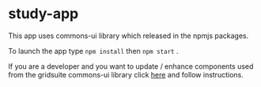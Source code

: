 # study-app

This app uses commons-ui library which released in the npmjs packages.

To launch the app type `npm install` then `npm start` .

If you are a developer and you want to update / enhance components used from the gridsuite commons-ui library
click [here](https://github.com/gridsuite/commons-ui) and follow instructions.
